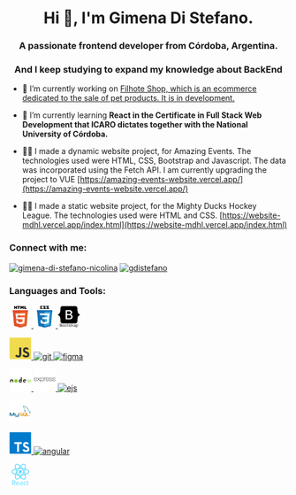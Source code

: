 <h1 align="center">Hi 👋, I'm Gimena Di Stefano.</h1>
<h3 align="center">A passionate frontend developer from Córdoba, Argentina.</h3>
<h3 align="center">And I keep studying to expand my knowledge about BackEnd</h3>

- 🔭 I’m currently working on [Filhote Shop, which is an ecommerce dedicated to the sale of pet products. It is in development.](https://github.com/GimeDiStefanoN/DiStefano-FilhoteShop)

- 🌱 I’m currently learning **React in the Certificate in Full Stack Web Development that ICARO dictates together with the National University of Córdoba.**

- 👨‍💻 I made a dynamic website project, for Amazing Events. The technologies used were HTML, CSS, Bootstrap and Javascript. The data was incorporated using the Fetch API. I am currently upgrading the project to VUE [https://amazing-events-website.vercel.app/](https://amazing-events-website.vercel.app/)

- 👨‍💻 I made a static website project, for the Mighty Ducks Hockey League. The technologies used were HTML and CSS. [https://website-mdhl.vercel.app/index.html](https://website-mdhl.vercel.app/index.html)

<h3 align="left">Connect with me:</h3>
<p align="left">
<a href="https://linkedin.com/in/gimena-di-stefano-nicolina" target="blank"><img align="center" src="https://raw.githubusercontent.com/rahuldkjain/github-profile-readme-generator/master/src/images/icons/Social/linked-in-alt.svg" alt="gimena-di-stefano-nicolina" height="30" width="40" /></a>
<a href="https://www.behance.net/gdistefano" target="blank"><img align="center" src="https://raw.githubusercontent.com/rahuldkjain/github-profile-readme-generator/master/src/images/icons/Social/behance.svg" alt="gdistefano" height="30" width="40" /></a>
</p>

<h3 align="left">Languages and Tools:</h3>
<p align="left">
  <a href="https://www.w3.org/html/" target="_blank" rel="noreferrer"> <img src="https://raw.githubusercontent.com/devicons/devicon/master/icons/html5/html5-original-wordmark.svg" alt="html5" width="40" height="40"/> </a>
  <a href="https://www.w3schools.com/css/" target="_blank" rel="noreferrer"> <img src="https://raw.githubusercontent.com/devicons/devicon/master/icons/css3/css3-original-wordmark.svg" alt="css3" width="40" height="40"/> </a> 
  <a href="https://getbootstrap.com" target="_blank" rel="noreferrer"> <img src="https://raw.githubusercontent.com/devicons/devicon/master/icons/bootstrap/bootstrap-plain-wordmark.svg" alt="bootstrap" width="40" height="40"/> </a>
  
<a href="https://developer.mozilla.org/en-US/docs/Web/JavaScript" target="_blank" rel="noreferrer"> <img src="https://raw.githubusercontent.com/devicons/devicon/master/icons/javascript/javascript-original.svg" alt="javascript" width="40" height="40"/> </a>
  <a href="https://git-scm.com/" target="_blank" rel="noreferrer"> <img src="https://www.vectorlogo.zone/logos/git-scm/git-scm-icon.svg" alt="git" width="40" height="40"/> </a>
  <a href="https://www.figma.com/" target="_blank" rel="noreferrer"> <img src="https://www.vectorlogo.zone/logos/figma/figma-icon.svg" alt="figma" width="40" height="40"/> </a>
  
  <a href="https://nodejs.org" target="_blank" rel="noreferrer"> <img src="https://raw.githubusercontent.com/devicons/devicon/master/icons/nodejs/nodejs-original-wordmark.svg" alt="nodejs" width="40" height="40"/> </a>
  <a href="https://expressjs.com" target="_blank" rel="noreferrer"> <img src="https://raw.githubusercontent.com/devicons/devicon/master/icons/express/express-original-wordmark.svg" alt="express" width="40" height="40"/> </a> 
   <a href="https://ejs.co/" target="_blank" rel="noreferrer"> <img src="https://encrypted-tbn0.gstatic.com/images?q=tbn:ANd9GcRRCS-ro6CI-6X4_ZWE77si9b2ou4cEx5EdvuOmNEcTnn-z0RBO7lK1F8F5ym9Th4k2Pb4&usqp=CAU" alt="ejs" width="40" height="40"/> </a> 
  
  <a href="https://www.mysql.com/" target="_blank" rel="noreferrer"> <img src="https://raw.githubusercontent.com/devicons/devicon/master/icons/mysql/mysql-original-wordmark.svg" alt="mysql" width="40" height="40"/> </a> 
   
  <a href="https://www.typescriptlang.org/" target="_blank" rel="noreferrer"> <img src="https://raw.githubusercontent.com/devicons/devicon/master/icons/typescript/typescript-original.svg" alt="typescript" width="40" height="40"/> </a> 
  <a href="https://angular.io" target="_blank" rel="noreferrer"> <img src="https://angular.io/assets/images/logos/angular/angular.svg" alt="angular" width="40" height="40"/> </a>
  
<a href="https://reactjs.org/" target="_blank" rel="noreferrer"> <img src="https://raw.githubusercontent.com/devicons/devicon/master/icons/react/react-original-wordmark.svg" alt="react" width="40" height="40"/> </a> 
</p>

